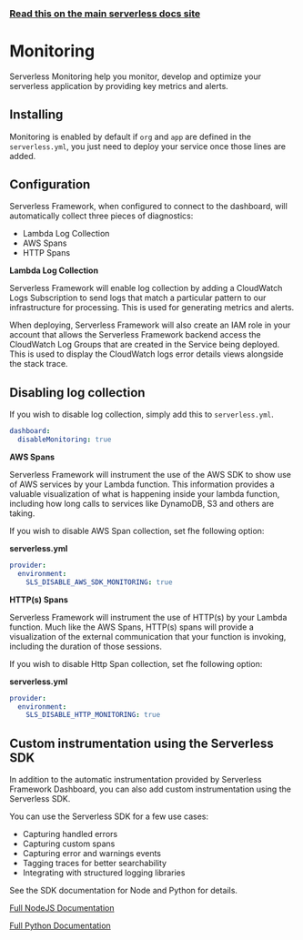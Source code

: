 <!--
title: Serverless Dashboard - Monitoring
menuText: Monitoring
menuOrder: 4
layout: Doc
-->

<!-- DOCS-SITE-LINK:START automatically generated  -->

### [Read this on the main serverless docs site](https://www.serverless.com/framework/docs/guides/monitoring/)

<!-- DOCS-SITE-LINK:END -->

# Monitoring

Serverless Monitoring help you monitor, develop and optimize your serverless application by providing key metrics and alerts.

## Installing

Monitoring is enabled by default if `org` and `app` are defined in the `serverless.yml`, you just need to deploy your service once those lines are added. 

## Configuration

Serverless Framework, when configured to connect to the dashboard, will automatically collect three pieces of diagnostics:

- Lambda Log Collection
- AWS Spans
- HTTP Spans

**Lambda Log Collection**

Serverless Framework will enable log collection by adding a CloudWatch Logs Subscription to send logs that match a particular pattern to our infrastructure for processing. This is used for generating metrics and alerts.

When deploying, Serverless Framework will also create an IAM role in your account that allows the Serverless Framework backend access the CloudWatch Log Groups that are created in the Service being deployed. This is used to display the CloudWatch logs error details views alongside the stack trace.

## Disabling log collection

If you wish to disable log collection, simply add this to `serverless.yml`.

```yaml
dashboard:
  disableMonitoring: true
```

**AWS Spans**

Serverless Framework will instrument the use of the AWS SDK to show use of AWS services by your Lambda function. This information provides
a valuable visualization of what is happening inside your lambda function, including how long calls to services like DynamoDB, S3 and others are taking.

If you wish to disable AWS Span collection, set fhe following option:

**serverless.yml**

```yaml
provider:
  environment:
    SLS_DISABLE_AWS_SDK_MONITORING: true
```

**HTTP(s) Spans**

Serverless Framework will instrument the use of HTTP(s) by your Lambda function. Much like the AWS Spans, HTTP(s) spans will provide a
visualization of the external communication that your function is invoking, including the duration of those sessions.

If you wish to disable Http Span collection, set fhe following option:

**serverless.yml**

```yaml
provider:
  environment:
    SLS_DISABLE_HTTP_MONITORING: true
```

## Custom instrumentation using the Serverless SDK

In addition to the automatic instrumentation provided by Serverless Framework Dashboard, you can also add custom instrumentation using the Serverless SDK.

You can use the Serverless SDK for a few use cases:

- Capturing handled errors
- Capturing custom spans
- Capturing error and warnings events
- Tagging traces for better searchability
- Integrating with structured logging libraries

See the SDK documentation for Node and Python for details.

[Full NodeJS Documentation](../sdk/nodejs.md#span)

[Full Python Documentation](../sdk/python.md#span)
